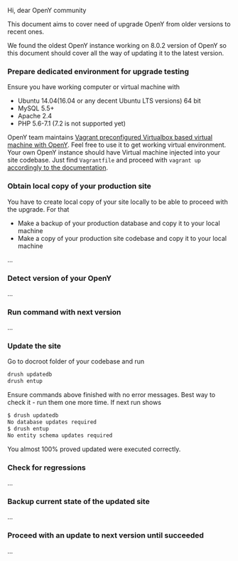 Hi, dear OpenY community

This document aims to cover need of upgrade OpenY from older versions to recent ones.

We found the oldest OpenY instance working on 8.0.2 version of OpenY so this document should cover all the way of updating it to the latest version.

### Prepare dedicated environment for upgrade testing

Ensure you have working computer or virtual machine with 
 - Ubuntu 14.04(16.04 or any decent Ubuntu LTS versions) 64 bit
 - MySQL 5.5+
 - Apache 2.4
 - PHP 5.6-7.1 (7.2 is not supported yet)

OpenY team maintains [Vagrant preconfigured Virtualbox based virtual machine with OpenY](https://github.com/ymcatwincities/openy-cibox-vm). Feel free to use it to get working virtual environment.
Your own OpenY instance should have Virtual machine injected into your site codebase. Just find ```Vagrantfile``` and proceed with ```vagrant up``` [accordingly to the documentation](https://github.com/ymcatwincities/openy-cibox-vm/blob/master/README.md).

### Obtain local copy of your production site

You have to create local copy of your site locally to be able to proceed with the upgrade.
For that
 - Make a backup of your production database and copy it to your local machine
 - Make a copy of your production site codebase and copy it to your local machine

...

### Detect version of your OpenY

...

### Run command with next version

...

### Update the site

Go to docroot folder of your codebase and run
```sh
drush updatedb
drush entup
```

Ensure commands above finished with no error messages. Best way to check it - run them one more time. If next run shows 
```sh
$ drush updatedb
No database updates required                                                                                    [success]
$ drush entup
No entity schema updates required                                                                               [success]
```
You almost 100% proved updated were executed correctly.

### Check for regressions

...

### Backup current state of the updated site

...

### Proceed with an update to next version until succeeded

...